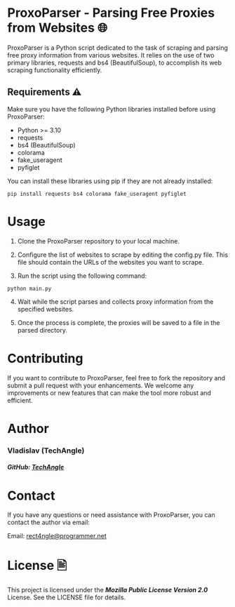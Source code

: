 # ProxoParser - Parsing Free Proxies from Websites 🌐

ProxoParser is a Python script dedicated to the task of scraping and parsing free proxy information from various websites. It relies on the use of two primary libraries, requests and bs4 (BeautifulSoup), to accomplish its web scraping functionality efficiently.

## Requirements ⚠️

Make sure you have the following Python libraries installed before using ProxoParser:

- Python >= 3.10
- requests
- bs4 (BeautifulSoup)
- colorama
- fake_useragent
- pyfiglet

You can install these libraries using pip if they are not already installed:

```shell
pip install requests bs4 colorama fake_useragent pyfiglet
```
# Usage
1. Clone the ProxoParser repository to your local machine.

2. Configure the list of websites to scrape by editing the config.py file. This file should contain the URLs of the websites you want to scrape.

3. Run the script using the following command:

```shell
python main.py
```
4. Wait while the script parses and collects proxy information from the specified websites.

5. Once the process is complete, the proxies will be saved to a file in the parsed directory.

# Contributing
If you want to contribute to ProxoParser, feel free to fork the repository and submit a pull request with your enhancements. We welcome any improvements or new features that can make the tool more robust and efficient.

# Author
### Vladislav (TechAngle)
##### GitHub: [TechAngle](https://github.com/TechAngle/)
# Contact
If you have any questions or need assistance with ProxoParser, you can contact the author via email:

Email: rect4ngle@programmer.net

# License 🖹
This project is licensed under the **_Mozilla Public License Version 2.0_** License. See the LICENSE file for details.
